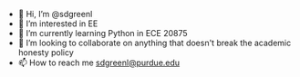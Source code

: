 - 👋 Hi, I’m @sdgreenl
- 👀 I’m interested in EE
- 🌱 I’m currently learning Python in ECE 20875
- 💞️ I’m looking to collaborate on anything that doesn't break the academic honesty policy
- 📫 How to reach me sdgreenl@purdue.edu

<!---
sdgreenl/sdgreenl is a ✨ special ✨ repository because its `README.md` (this file) appears on your GitHub profile.
You can click the Preview link to take a look at your changes.
--->
